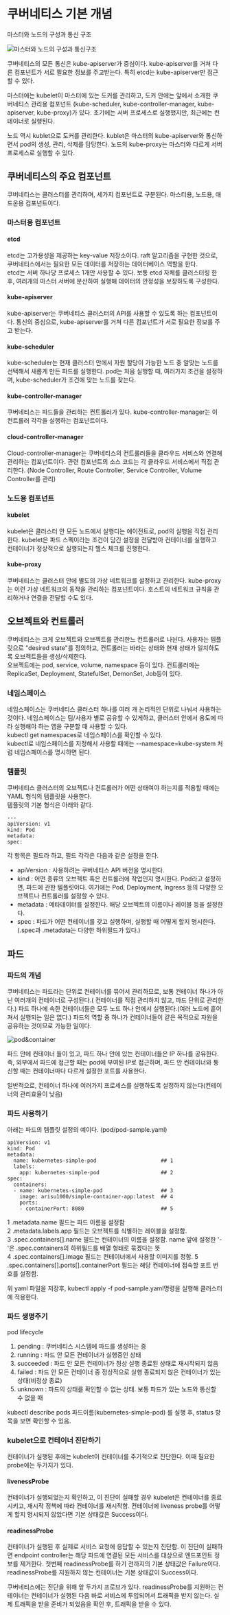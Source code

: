 # 쿠버네티스 기본 개념

마스터와 노드의 구성과 통신 구조  
  
![마스터와 노드의 구성과 통신구조](https://t1.daumcdn.net/cfile/tistory/99A5974C5B0B48DF32)

쿠버네티스의 모든 통신은 kube-apiserver가 중심이다. kube-apiserver를 거쳐 다른 컴포넌트가 서로 필요한 정보를 주고받는다. 특히 etcd는 kube-apiserver만 접근할 수 있다.  
  
마스터에는 kubelet이 마스터에 있는 도커를 관리하고, 도커 안에는 앞에서 소개한 쿠버네티스 관리용 컴포넌트 (kube-scheduler, kube-controller-manager, kube-apiserver, kube-proxy)가 있다. 초기에는 서버 프로세스로 실행했지만, 최근에는 컨테이너로 실행된다.  
  
노드 역시 kublet으로 도커를 관리한다. kublet은 마스터의 kube-apiserver와 통신하면서 pod의 생성, 관리, 삭제를 담당한다. 노드의 kube-proxy는 마스터와 다르게 서버 프로세스로 실행할 수 있다.  

## 쿠버네티스의 주요 컴포넌트  

쿠버네티스는 클러스터를 관리하며, 세가지 컴포넌트로 구분된다. 마스터용, 노드용, 애드온용 컴포넌트이다.  

### 마스터용 컴포넌트
#### etcd  
etcd는 고가용성을 제공하는 key-value 저장소이다. raft 알고리즘을 구현한 것으로, 쿠버네티스에서는 필요한 모든 데이터를 저장하는 데이터베이스 역할을 한다.  
etcd는 서버 하나당 프로세스 1개만 사용할 수 있다. 보통 etcd 자체를 클러스터링 한 후, 여러개의 마스터 서버에 분산하여 실행해 데이터의 안정성을 보장하도록 구성한다.

#### kube-apiserver  
kube-apiserver는 쿠버네티스 클러스터의 API를 사용할 수 있도록 하는 컴포넌트이다. 통신의 중심으로, kube-apiserver를 거쳐 다른 컴포넌트가 서로 필요한 정보를 주고 받는다.  

#### kube-scheduler  
kube-scheduler는 현재 클러스터 안에서 자원 할당이 가능한 노드 중 알맞는 노드를 선택해서 새롭게 만든 파드를 실행한다. pod는 처음 실행할 때, 여러가지 조건을 설정하며, kube-scheduler가 조건에 맞는 노드를 찾는다.  

#### kube-controller-manager  
쿠버네티스는 파드들을 관리하는 컨트롤러가 있다. kube-controller-manager는 이 컨트롤러 각각을 실행하는 컴포넌트이다.  

#### cloud-controller-manager  
Cloud-controller-manager는 쿠버네티스의 컨트롤러들을 클라우드 서비스와 연결해 관리하는 컴포넌트이다. 관련 컴포넌트의 소스 코드는 각 클라우드 서비스에서 직접 관리한다. (Node Controller, Route Controller, Service Controller, Volume Controller를 관리)

### 노드용 컴포넌트  
#### kubelet
kubelet은 클러스터 안 모든 노드에서 실행디는 에이전트로, pod의 실행을 직접 관리한다. kubelet은 파드 스펙이라는 조건이 담긴 설정을 전달받아 컨테이너를 실행하고 컨테이너가 정상적으로 실행되는지 헬스 체크를 진행한다.  

#### kube-proxy  
쿠버네티스는 클러스터 안에 별도의 가상 네트워크를 설정하고 관리한다. kube-proxy는 이런 가상 네트워크의 동작을 관리하는 컴포넌트이다. 호스트의 네트워크 규칙을 관리하거나 연결을 전달할 수도 있다.  


## 오브젝트와 컨트롤러
쿠버네티스는 크게 오브젝트와 오브젝트를 관리한느 컨트롤러로 나뉜다. 사용자는 템플릿으로 "desired state"를 정의하고, 컨트롤러는 바라는 상태와 현재 상태가 일치하도록 오브젝트들을 생성/삭제한다.  
오브젝트에는 pod, service, volume, namespace 등이 있다. 컨트롤러에는 ReplicaSet, Deployment, StatefulSet, DemonSet, Job등이 있다.  

### 네임스페이스
네임스페이스는 쿠버네티스 클러스터 하나를 여러 개 논리적인 단위로 나눠서 사용하는 것이다. 네임스페이스는 팀/사용자 별로 공유할 수 있게하고, 클러스터 안에서 용도에 따라 실행해야 하는 앱을 구분할 때 사용할 수 있다.  
kubectl get namespaces로 네임스페이스를 확인할 수 있다.  
kubectl로 네임스페이스를 지정해서 사용할 때에는 --namespace=kube-system 처럼 네임스페이스를 명시하면 된다.  

### 템플릿
쿠버네티스 클러스터의 오브젝트나 컨트롤러가 어떤 상태여야 하는지를 적용할 때에는 YAML 형식의 템플릿을 사용한다.  
템플릿의 기본 형식은 아래와 같다.  
~~~
---
apiVersion: v1
kind: Pod
metadata:
spec:
~~~
각 항목은 필드라 하고, 필드 각각은 다음과 같은 설정을 한다.  
* apiVersion : 사용하려는 쿠버네티스 API 버전을 명시한다.  
* kind : 어떤 종류의 오브젝트 혹은 컨트롤러에 작업인지 명시한다. Pod라고 설정하면, 파드에 관한 템플릿이다. 여기에는 Pod, Deployment, Ingress 등의 다양한 오브젝트나 컨트롤러를 설정할 수 있다.  
* metadata : 메타데이터를 설정한다. 해당 오브젝트의 이름이나 레이블 등을 설정한다.  
* spec : 파드가 어떤 컨테이너를 갖고 실행하며, 실행할 때 어떻게 할지 명시한다.(.spec과 .metadata는 다양한 하위필드가 있다.)  

## 파드
### 파드의 개념
쿠버네티스는 파드라는 단위로 컨테이너를 묶어서 관리하므로, 보통 컨테이너 하나가 아닌 여러개의 컨테이너로 구성된다.( 컨테이너를 직접 관리하지 않고, 파드 단위로 관리한다.) 파드 하나에 속한 컨테이너들은 모두 노드 하나 안에서 실행된다.(여러 노드에 흩어져서 실행되는 일은 없다.) 파드의 역할 중 하나가 컨테이너들이 같은 목적으로 자원을 공유하는 것이므로 가능한 일이다.  

![pod&container](https://www.google.com/url?sa=i&url=https%3A%2F%2Fen.wikipedia.org%2Fwiki%2FKubernetes&psig=AOvVaw01KhX3KE3cDw8gjQDa80xv&ust=1584061413295000&source=images&cd=vfe&ved=0CAIQjRxqFwoTCPi1luXek-gCFQAAAAAdAAAAABAD)
  
파드 안에 컨테이너 들이 있고, 파드 하나 안에 있는 컨테이너들은 IP 하나를 공유한다. 즉, 외부에서 파드에 접근할 때는 pod에 부여된 IP로 접근하며, 파드 안 컨테이너와 통신할 때는 컨테이너마다 다르게 설정한 포트를 사용한다.  
  
일반적으로, 컨테이너 하나에 여러가지 프로세스를 실행하도록 설정하지 않는다(컨테이너의 관리효율이 낮음)  

### 파드 사용하기
아래는 파드의 템플릿 설정의 예이다. (pod/pod-sample.yaml)

~~~
apiVersion: v1
kind: Pod
metadata:
  name: kubernetes-simple-pod                     ## 1
  labels:
    app: kubernetes-simple-pod                    ## 2
spec:
  containers:
  - name: kubernetes-simple-pod                   ## 3
    image: arisu1000/simple-container-app:latest  ## 4
    ports:
    - containerPort: 8080                         ## 5
~~~
  
1 .metadata.name 필드는 파드 이름을 설정함  
2 .metadata.labels.app 필드는 오브젝트를 식별하는 레이블을 설정함.  
3 .spec.containers[].name 필드는 컨테이너의 이름을 설정함. name 앞에 설정한 '-'은 .spec.containers의 하위필드를 배열 형태로 묶겠다는 뜻  
4 .spec.containers[].image 필드는 컨테이너에서 사용할 이미지를 정함. 
5 .spec.containers[].ports[].containerPort 필드는 해당 컨테이너에 접속할 포트 번호를 설정함.

위 yaml 파일을 저장후, kubectl apply -f pod-sample.yaml명령을 실행해 클러스터에 적용한다.  

### 파드 생명주기
pod lifecycle  
1. pending : 쿠버네티스 시스템에 파드를 생성하는 중   
2. running : 파드 안 모든 컨테이너가 실행중인 상태  
3. succeeded : 파드 안 모든 컨테이너가 정상 실행 종료된 상태로 재시작되지 않음  
4. failed : 파드 안 모든 컨테이너 중 정상적으로 실행 종료되지 않은 컨테이너가 있는 상태(비정상 종료)  
5. unknown : 파드의 상태를 확인할 수 없는 상태. 보통 파드가 있는 노드와 통신할 수 없을 때  

kubectl describe pods 파드이름(kubernetes-simple-pod) 를 실행 후, status 항목을 보면 확인할 수 있음.  

### kubelet으로 컨테이너 진단하기
컨테이너가 실행된 후에는 kubelet이 컨테이너를 주기적으로 진단한다. 이때 필요한 probe에는 두가지가 있다.

#### livenessProbe  
컨테이너가 실행되었는지 확인하고, 이 진단이 실패할 경우 kubelet은 컨테이너를 종료시키고, 재시작 정책에 따라 컨테이너를 재시작함. 컨테이너에 liveness probe를 어떻게 할지 명시되지 않았다면 기본 상태값은 Success이다.  
#### readinessProbe  
컨테이너가 실행된 후 실제로 서비스 요청에 응답할 수 있는지 진단함. 이 진단이 실패하면 endpoint controller는 해당 파드에 연결된 모든 서비스를 대상으로 엔드포인트 정보를 제거한다. 첫번째 readinessProbe를 하기 전까지의 기본 상태값은 Failure이다. readinessProbe를 지원하지 않는 컨테이너는 기본 상태값이 Success이다.  
  
쿠버네티스에는 진단을 위해 앞 두가지 프로브가 있다. readinessProbe를 지원하는 컨테이너는 컨테이너가 실행된 다음 바로 서비스에 투입되어서 트래픽을 받지 않는다. 실제 트래픽을 받을 준비가 되었음을 확인 후, 트래픽을 받을 수 있다.  





